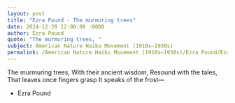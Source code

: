```yaml
---
layout: post
title: "Ezra Pound - The murmuring trees"
date: 2024-12-28 12:00:00 -0000
author: Ezra Pound
quote: "The murmuring trees, "
subject: American Nature Haiku Movement (1910s–1930s)
permalink: /American Nature Haiku Movement (1910s–1930s)/Ezra Pound/Ezra Pound - The murmuring trees
---
```


The murmuring trees, 
With their ancient wisdom, 
Resound with the tales, 
That leaves once fingers grasp 
It speaks of the frost—

- Ezra Pound
